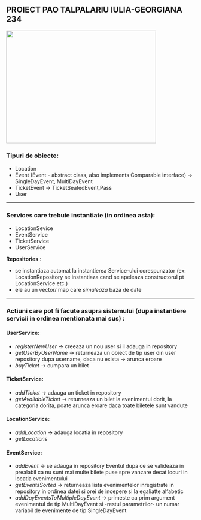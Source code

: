 ## PROIECT PAO TALPALARIU IULIA-GEORGIANA 234
<img src="https://media1.giphy.com/media/v1.Y2lkPTc5MGI3NjExYjk1NGZmZDRlNTVlMWY5OTI3NzAxMmYxMGZhOTljNmJlMzVjNWNmYiZjdD1n/8GjxwxtZWS29xlJnUH/giphy.gif" width="400" height="300" />

### Tipuri de obiecte: 
 - Location
 - Event (Event - abstract class, also implements Comparable interface) -> SingleDayEvent, MultiDayEvent
 - TicketEvent -> TicketSeatedEvent,Pass
 - User
 ____

### Services care trebuie instantiate (in ordinea asta):
  - LocationSevice
  - EventService 
  - TicketService 
  - UserService 

 **Repositories** :
 - se instantiaza automat la instantierea Service-ului corespunzator (ex: LocationRepository se instantiaza cand se apeleaza constructorul pt LocationService etc.)
 - ele au un vector/ map care *simuleaza* baza de date
___

### Actiuni care pot fi facute asupra sistemului (dupa instantiere servicii in ordinea mentionata mai sus) :
 #### UserService:
 - *registerNewUser* -> creeaza un nou user si il adauga in repository
 - *getUserByUserName* -> returneaza un obiect de tip user din user repository dupa username, daca nu exista -> arunca eroare
 - *buyTicket* -> cumpara un bilet 

 #### TicketService:
 - *addTicket* -> adauga un ticket in repository
 - *getAvailableTicket* -> returneaza un bilet la evenimentul dorit, la categoria dorita, poate arunca eroare daca toate biletele sunt vandute

 #### LocationService:
  - *addLocation* -> adauga locatia in repository
  - *getLocations*

 #### EventService:
  - *addEvent* -> se adauga in repository Eventul dupa ce se valideaza in prealabil ca nu sunt mai multe bilete puse spre vanzare decat locuri in locatia evenimentului
  - *getEventsSorted* -> returneaza lista evenimentelor inregistrate in repository in ordinea datei si orei de incepere si la egaliatte alfabetic
  - *addDayEventsToMultipleDayEvent* -> primeste ca prim argument evenimentul de tip MultiDayEvent si -restul parametrilor- un numar variabil de evenimente de tip SingleDayEvent



